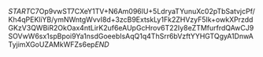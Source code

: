$START$C7Op9vwST7CXeY1TV+N6Am096lU+5LdryaTYunuXc02pTbSatvjcPf/Kh4qPEKliYB/ymNWntgWvvI8d+3zcB9ExtskLy1Fk2ZHVzyF5Ik+owkXPrzddGKzV3QWBiR2OkOax4ntLirK2uf6eAUpGcHrov6T22Iy8eZTMfurfrdQAwCJ9SOVwW6sx1spBpoi9Ya1nsdGoeebIsAqQ1q4ThSrr6bVzftYYHGTQgyA1DnwATyjimXGoUZAMkWFZs6ep$END$